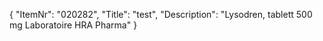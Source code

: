 {
  "ItemNr": "020282",
  "Title": "test",
  "Description": "Lysodren, tablett 500 mg Laboratoire HRA Pharma"
}